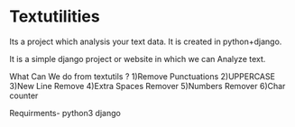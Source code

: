 # Textutilities
Its a project which analysis your text data. It is created in python+django.


It is a simple django project or website in which we can Analyze text.

What Can We do from textutils ?
1)Remove Punctuations
2)UPPERCASE
3)New Line Remove
4)Extra Spaces Remover
5)Numbers Remover
6)Char counter

Requirments-
python3
django
